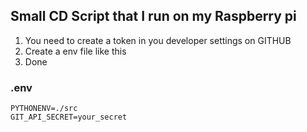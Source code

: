 ## Small CD Script that I run on my Raspberry pi
1. You need to create a token in you developer settings on GITHUB
2. Create a env file like this
3. Done

### .env
```
PYTHONENV=./src
GIT_API_SECRET=your_secret
```
